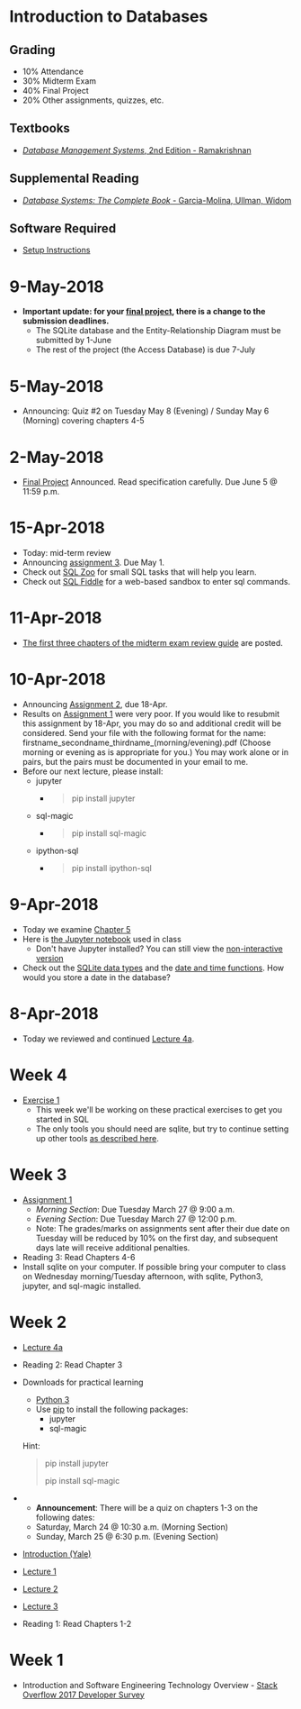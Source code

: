 # Introduction to Databases

## Grading
* 10% Attendance
* 30% Midterm Exam
* 40% Final Project
* 20% Other assignments, quizzes, etc.

## Textbooks

* [*Database Management Systems*, 2nd Edition - Ramakrishnan](https://www.amazon.co.uk/Database-Management-Systems-Ramakrishnan-McGraw-Hill/dp/B00SLRD11O/ref=sr_1_1?s=books&ie=UTF8&qid=1521443191&sr=1-1&keywords=Ramakrishnan+-+Database+Management+Systems+2nd+edition)

## Supplemental Reading
* [*Database Systems: The Complete Book* - Garcia-Molina, Ullman, Widom](https://www.amazon.co.uk/Database-Systems-Complete-Hector-Garcia-Molina/dp/0131873253/ref=sr_1_1?s=books&ie=UTF8&qid=1521443367&sr=1-1&keywords=ullman+database)

## Software Required
* [Setup Instructions](exercises/setup)

# 9-May-2018
* **Important update:  for your [final project](final_project), there is a change to the submission deadlines.**
  * The SQLite database and the Entity-Relationship Diagram must be submitted by 1-June
  * The rest of the project (the Access Database) is due 7-July

# 5-May-2018

* Announcing:  Quiz #2 on Tuesday May 8 (Evening) / Sunday May 6 (Morning) covering chapters 4-5


# 2-May-2018

* [Final Project](final_project) Announced. Read specification carefully. Due June 5 @ 11:59 p.m.

# 15-Apr-2018

* Today:  mid-term review
* Announcing [assignment 3](assignments/assignment3).  Due May 1.
* Check out [SQL Zoo](http://sqlzoo.net/) for small SQL tasks that will help you learn.
* Check out [SQL Fiddle](http://sqlfiddle.com/) for a web-based sandbox to enter sql commands.


# 11-Apr-2018

* [The first three chapters of the midterm exam review guide](assignments/mid_term_review_guide) are posted.

# 10-Apr-2018

* Announcing [Assignment 2](assignments/assignment2), due 18-Apr.
* Results on [Assignment 1](assignments/assignment1) were very poor.  If you would like to resubmit this assignment by 18-Apr, you may do so and additional credit will be considered.  Send your file with the following format for the name: firstname_secondname_thirdname_(morning/evening).pdf  (Choose morning or evening as is appropriate for you.) You may work alone or in pairs, but the pairs must be documented in your email to me.
* Before our next lecture, please install:
  - jupyter
    - > pip install jupyter
  - sql-magic
    - > pip install sql-magic
  - ipython-sql
    - > pip install ipython-sql


# 9-Apr-2018
* Today we examine [Chapter 5](lectures/Chapter5.pdf)
* Here is [the Jupyter notebook](lectures/Chapter5.ipynb) used in class
  - Don't have Jupyter installed?  You can still view the [non-interactive version](lectures/chapter5/Chapter5)
* Check out the [SQLite data types](https://www.sqlite.org/datatype3.html) and the [date and time functions](https://www.sqlite.org/lang_datefunc.html).  How would you store a date in the database?

# 8-Apr-2018
* Today we reviewed and continued [Lecture 4a]((lectures/Chapter4a.pdf)).

# Week 4
* [Exercise 1](exercises/exercise1)
  - This week we'll be working on these practical exercises to get you started in SQL
  - The only tools you should need are sqlite, but try to continue setting up other tools [as described here](exercises/setup).

# Week 3
* [Assignment 1](assignments/assignment1)
  * *Morning Section*: Due Tuesday March 27 @ 9:00 a.m.
  * *Evening Section*: Due Tuesday March 27 @ 12:00 p.m.
  * Note: The grades/marks on assignments sent after their due date on Tuesday will be reduced by 10% on the first day, and subsequent days late will receive additional penalties.
* Reading 3: Read Chapters 4-6
* Install sqlite on your computer.  If possible bring your computer to class on Wednesday morning/Tuesday afternoon, with sqlite, Python3, jupyter, and sql-magic installed.

# Week 2
* [Lecture 4a](lectures/Chapter4a.pdf)
* Reading 2: Read Chapter 3
* Downloads for practical learning
  - [Python 3](https://www.python.org/downloads/release/python-364/)
  - Use [pip](https://packaging.python.org/tutorials/installing-packages/#use-pip-for-installing) to install the following packages:
    - jupyter
    - sql-magic

  Hint:
  >pip install jupyter
  >
  >pip install sql-magic
* * **Announcement**: There will be a quiz on chapters 1-3 on the following dates:
  - Saturday, March 24 @ 10:30 a.m. (Morning Section)
  - Sunday, March 25 @ 6:30 p.m. (Evening Section)
* [Introduction (Yale)](http://codex.cs.yale.edu/avi/db-book/db4/slide-dir/ch1.ppt)
* [Lecture 1](lectures/Chapter1.pdf)
* [Lecture 2](lectures/Chapter2.pdf)
* [Lecture 3](lectures/Chapter3.pdf)
* Reading 1: Read Chapters 1-2


# Week 1
* Introduction and Software Engineering Technology Overview - [Stack Overflow 2017 Developer Survey](https://insights.stackoverflow.com/survey/2017)
